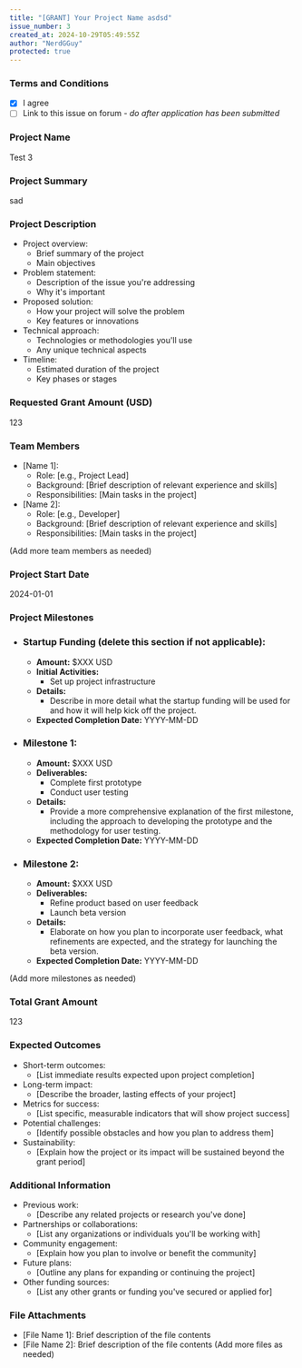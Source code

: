 ```yaml
---
title: "[GRANT] Your Project Name asdsd"
issue_number: 3
created_at: 2024-10-29T05:49:55Z
author: "NerdGGuy"
protected: true
---
```


### Terms and Conditions

- [X] I agree
- [ ] Link to this issue on forum - _do after application has been submitted_

### Project Name

Test 3

### Project Summary

sad

### Project Description

- Project overview:
  - Brief summary of the project
  - Main objectives
- Problem statement:
  - Description of the issue you're addressing
  - Why it's important
- Proposed solution:
  - How your project will solve the problem
  - Key features or innovations
- Technical approach:
  - Technologies or methodologies you'll use
  - Any unique technical aspects
- Timeline:
  - Estimated duration of the project
  - Key phases or stages

### Requested Grant Amount (USD)

123

### Team Members

- [Name 1]:
  - Role: [e.g., Project Lead]
  - Background: [Brief description of relevant experience and skills]
  - Responsibilities: [Main tasks in the project]
- [Name 2]:
  - Role: [e.g., Developer]
  - Background: [Brief description of relevant experience and skills]
  - Responsibilities: [Main tasks in the project]

(Add more team members as needed)

### Project Start Date

2024-01-01

### Project Milestones

- ### Startup Funding (delete this section if not applicable):
  - **Amount:** $XXX USD
  - **Initial Activities:**
    - Set up project infrastructure
  - **Details:**
    - Describe in more detail what the startup funding will be used for and how it will help kick off the project.
  - **Expected Completion Date:** YYYY-MM-DD
- ### Milestone 1:
  - **Amount:** $XXX USD
  - **Deliverables:**
    - Complete first prototype
    - Conduct user testing
  - **Details:**
    - Provide a more comprehensive explanation of the first milestone, including the approach to developing the prototype and the methodology for user testing.
  - **Expected Completion Date:** YYYY-MM-DD
- ### Milestone 2:
  - **Amount:** $XXX USD
  - **Deliverables:**
    - Refine product based on user feedback
    - Launch beta version
  - **Details:**
    - Elaborate on how you plan to incorporate user feedback, what refinements are expected, and the strategy for launching the beta version.
  - **Expected Completion Date:** YYYY-MM-DD

(Add more milestones as needed)

### Total Grant Amount

123

### Expected Outcomes

- Short-term outcomes:
  - [List immediate results expected upon project completion]
- Long-term impact:
  - [Describe the broader, lasting effects of your project]
- Metrics for success:
  - [List specific, measurable indicators that will show project success]
- Potential challenges:
  - [Identify possible obstacles and how you plan to address them]
- Sustainability:
  - [Explain how the project or its impact will be sustained beyond the grant period]

### Additional Information

- Previous work:
  - [Describe any related projects or research you've done]
- Partnerships or collaborations:
  - [List any organizations or individuals you'll be working with]
- Community engagement:
  - [Explain how you plan to involve or benefit the community]
- Future plans:
  - [Outline any plans for expanding or continuing the project]
- Other funding sources:
  - [List any other grants or funding you've secured or applied for]

### File Attachments

- [File Name 1]: Brief description of the file contents
- [File Name 2]: Brief description of the file contents
(Add more files as needed)
